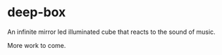 # deep-box
An infinite mirror led illuminated cube that reacts to the sound of music.

More work to come.
